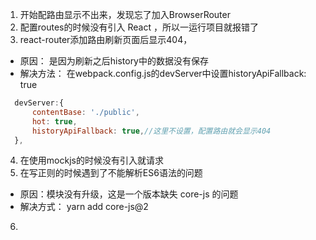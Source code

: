 1. 开始配路由显示不出来，发现忘了加入BrowserRouter
2. 配置routes的时候没有引入 React ，所以一运行项目就报错了
3. react-router添加路由刷新页面后显示404，
 - 原因： 是因为刷新之后history中的数据没有保存
 - 解决方法：
  在webpack.config.js的devServer中设置historyApiFallback: true
  ```js
    devServer:{
        contentBase: './public',
        hot: true,
        historyApiFallback: true,//这里不设置，配置路由就会显示404
    },
  ```
4. 在使用mockjs的时候没有引入就请求
5. 在写正则的时候遇到了不能解析ES6语法的问题
 - 原因：模块没有升级，这是一个版本缺失 core-js 的问题
 - 解决方式： yarn add core-js@2
6. 